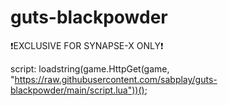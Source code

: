 # guts-blackpowder

❗EXCLUSIVE FOR SYNAPSE-X ONLY❗

script: 
loadstring(game.HttpGet(game, "https://raw.githubusercontent.com/sabplay/guts-blackpowder/main/script.lua"))();
